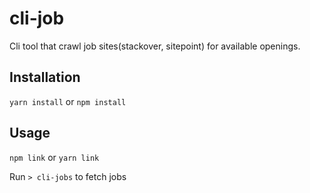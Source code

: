 # cli-job

Cli tool that crawl job sites(stackover, sitepoint) for available openings.

## Installation
`yarn install` or `npm install`

## Usage
`npm link` or `yarn link`

Run `> cli-jobs` to fetch jobs